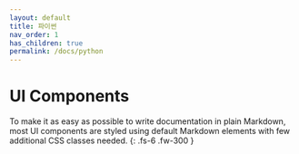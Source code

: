```yaml
---
layout: default
title: 파이썬
nav_order: 1
has_children: true
permalink: /docs/python
---
```


# UI Components

To make it as easy as possible to write documentation in plain Markdown, most UI components are styled using default Markdown elements with few additional CSS classes needed.
{: .fs-6 .fw-300 }
